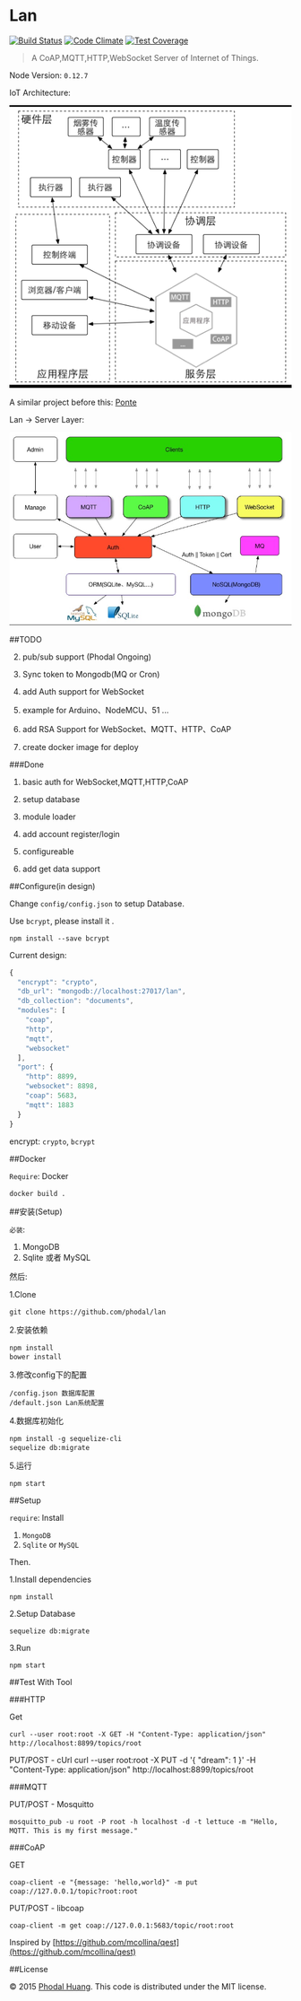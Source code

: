 # Lan

[![Build Status](https://travis-ci.org/phodal/lan.svg?branch=master)](https://travis-ci.org/phodal/lan)
[![Code Climate](https://codeclimate.com/github/phodal/lan/badges/gpa.svg)](https://codeclimate.com/github/phodal/lan)
[![Test Coverage](https://codeclimate.com/github/phodal/lan/badges/coverage.svg)](https://codeclimate.com/github/phodal/lan/coverage)

> A CoAP,MQTT,HTTP,WebSocket Server of Internet of Things.

Node Version: ``0.12.7``

IoT Architecture: 

![IoT Struct](docs/struct_full.png)

A similar project before this: [Ponte](https://github.com/eclipse/ponte)

Lan -> Server Layer:

![Lan Struct](docs/iot.jpg)

##TODO

2. pub/sub support (Phodal Ongoing)

3. Sync token to Mongodb(MQ or Cron)

4. add Auth support for WebSocket

5. example for Arduino、NodeMCU、51 ...

6. add RSA Support for WebSocket、MQTT、HTTP、CoAP

7. create docker image for deploy

###Done

1. basic auth for WebSocket,MQTT,HTTP,CoAP

2. setup database

3. module loader

4. add account register/login

5. configureable

6. add get data support

##Configure(in design)

Change ``config/config.json`` to setup Database.

Use ``bcrypt``, please install it .

    npm install --save bcrypt

Current design:

```javascript
{
  "encrypt": "crypto",
  "db_url": "mongodb://localhost:27017/lan",
  "db_collection": "documents",
  "modules": [
    "coap",
    "http",
    "mqtt",
    "websocket"
  ],
  "port": {
    "http": 8899,
    "websocket": 8898,
    "coap": 5683,
    "mqtt": 1883
  }
}
```

encrypt: ``crypto``, ``bcrypt``


##Docker

``Require``: Docker

    docker build .

##安装(Setup)

``必装``:

1. MongoDB
2. Sqlite 或者 MySQL

然后:

1.Clone

	git clone https://github.com/phodal/lan

2.安装依赖

    npm install
    bower install 
    
3.修改config下的配置

    /config.json 数据库配置
    /default.json Lan系统配置   

4.数据库初始化

    npm install -g sequelize-cli
    sequelize db:migrate
    
5.运行
 
    npm start    
    
##Setup

``require``: Install

1. ``MongoDB``
2. ``Sqlite`` or ``MySQL``

Then.

1.Install dependencies

    npm install

2.Setup Database

    sequelize db:migrate 

3.Run

    npm start
    

##Test With Tool

###HTTP 


    
Get 
    
    curl --user root:root -X GET -H "Content-Type: application/json" http://localhost:8899/topics/root

PUT/POST - cUrl
    curl --user root:root -X PUT -d '{ "dream": 1 }' -H "Content-Type: application/json" http://localhost:8899/topics/root


###MQTT 


PUT/POST - Mosquitto

    mosquitto_pub -u root -P root -h localhost -d -t lettuce -m "Hello, MQTT. This is my first message."

###CoAP 

GET

    coap-client -e "{message: 'hello,world}" -m put coap://127.0.0.1/topic?root:root

PUT/POST - libcoap

    coap-client -m get coap://127.0.0.1:5683/topic/root:root


Inspired by
[https://github.com/mcollina/qest](https://github.com/mcollina/qest)

##License

© 2015 [Phodal Huang][phodal]. This code is distributed under the MIT
license.

[phodal]:http://www.phodal.com/
